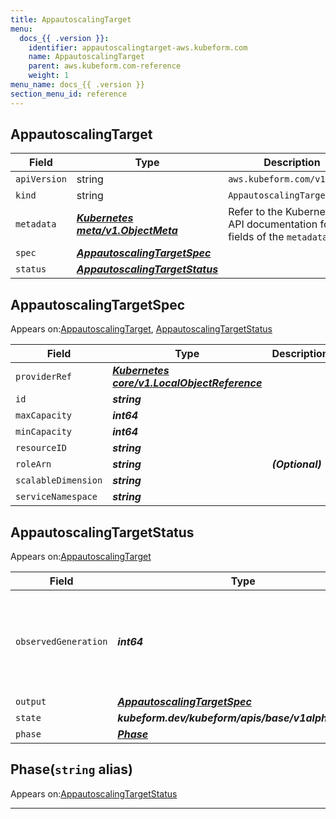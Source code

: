 ```yaml
---
title: AppautoscalingTarget
menu:
  docs_{{ .version }}:
    identifier: appautoscalingtarget-aws.kubeform.com
    name: AppautoscalingTarget
    parent: aws.kubeform.com-reference
    weight: 1
menu_name: docs_{{ .version }}
section_menu_id: reference
---
```


## AppautoscalingTarget
| Field | Type | Description |
| ------ | ----- | ----------- |
| `apiVersion` | string | `aws.kubeform.com/v1alpha1` |
|    `kind` | string | `AppautoscalingTarget` |
| `metadata` | ***[Kubernetes meta/v1.ObjectMeta](https://v1-18.docs.kubernetes.io/docs/reference/generated/kubernetes-api/v1.18/#objectmeta-v1-meta)***|Refer to the Kubernetes API documentation for the fields of the `metadata` field.|
| `spec` | ***[AppautoscalingTargetSpec](#appautoscalingtargetspec)***||
| `status` | ***[AppautoscalingTargetStatus](#appautoscalingtargetstatus)***||
## AppautoscalingTargetSpec

Appears on:[AppautoscalingTarget](#appautoscalingtarget), [AppautoscalingTargetStatus](#appautoscalingtargetstatus)

| Field | Type | Description |
| ------ | ----- | ----------- |
| `providerRef` | ***[Kubernetes core/v1.LocalObjectReference](https://v1-18.docs.kubernetes.io/docs/reference/generated/kubernetes-api/v1.18/#localobjectreference-v1-core)***||
| `id` | ***string***||
| `maxCapacity` | ***int64***||
| `minCapacity` | ***int64***||
| `resourceID` | ***string***||
| `roleArn` | ***string***| ***(Optional)*** |
| `scalableDimension` | ***string***||
| `serviceNamespace` | ***string***||
## AppautoscalingTargetStatus

Appears on:[AppautoscalingTarget](#appautoscalingtarget)

| Field | Type | Description |
| ------ | ----- | ----------- |
| `observedGeneration` | ***int64***| ***(Optional)*** Resource generation, which is updated on mutation by the API Server.|
| `output` | ***[AppautoscalingTargetSpec](#appautoscalingtargetspec)***| ***(Optional)*** |
| `state` | ***kubeform.dev/kubeform/apis/base/v1alpha1.State***| ***(Optional)*** |
| `phase` | ***[Phase](#phase)***| ***(Optional)*** |
## Phase(`string` alias)

Appears on:[AppautoscalingTargetStatus](#appautoscalingtargetstatus)

---
